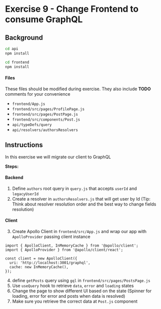# Exercise 9 - Change Frontend to consume GraphQL

## Background

```sh
cd api
npm install

cd frontend
npm install
```

#### Files

These files should be modified during exercise. They also include **TODO**
comments for your convenience

- `frontend/App.js`
- `frontend/src/pages/ProfilePage.js`
- `frontend/src/pages/PostPage.js`
- `frontend/src/components/Post.js`
- `api/typeDefs/query`
- `api/resolvers/authorsResolvers`

## Instructions

In this exercise we will migrate our client to GraphQL

**Steps:**

#### Backend

1. Define `authors` root query in `query.js` that accepts `userId` and
   `legacyUserId`
2. Create a resolver in `authorsResolvers.js` that will get user by Id (Tip:
   Think about resolver resolution order and the best way to change fields
   resolution)

#### Client

3. Create Apollo Client in `frontend/src/App.js` and wrap our app with
   `ApolloProvider` passing client instance

```
import { ApolloClient, InMemoryCache } from '@apollo/client';
import { ApolloProvider } from '@apollo/client/react';

const client = new ApolloClient({
  uri: 'http://localhost:3001/graphql',
  cache: new InMemoryCache(),
});
```

4. define `getPosts` query using `gql` in `frontend/src/pages/PostsPage.js`
5. Use `useQuery` hook to retrieve `data`, `error` and `loading` states
6. Change the page to show different UI based on the state (Spinner for loading,
   error for error and posts when data is resolved)
7. Make sure you retrieve the correct data at `Post.js` component
